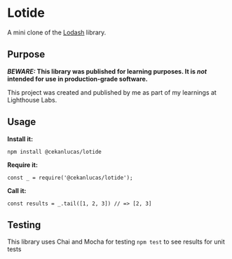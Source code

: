 # Lotide

A mini clone of the [Lodash](https://lodash.com) library.

## Purpose

**_BEWARE:_ This library was published for learning purposes. It is _not_ intended for use in production-grade software.**

This project was created and published by me as part of my learnings at Lighthouse Labs. 

## Usage

**Install it:**

`npm install @cekanlucas/lotide`

**Require it:**

`const _ = require('@cekanlucas/lotide');`

**Call it:**

`const results = _.tail([1, 2, 3]) // => [2, 3]`

## Testing 

This library uses Chai and Mocha for testing `npm test` to see results for unit tests